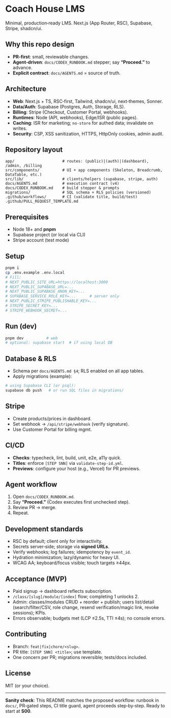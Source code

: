 # Coach House LMS

Minimal, production‑ready LMS. Next.js (App Router, RSC), Supabase, Stripe, shadcn/ui.

## Why this repo design

* **PR‑first**: small, reviewable changes.
* **Agent‑driven**: `docs/CODEX_RUNBOOK.md` stepper; say **“Proceed.”** to advance.
* **Explicit contract**: `docs/AGENTS.md` = source of truth.

## Architecture

* **Web**: Next.js + TS, RSC‑first, Tailwind, shadcn/ui, next‑themes, Sonner.
* **Data/Auth**: Supabase (Postgres, Auth, Storage, RLS).
* **Billing**: Stripe (Checkout, Customer Portal, webhooks).
* **Runtimes**: Node (API, webhooks), Edge/ISR (public pages).
* **Caching**: ISR for marketing; `no-store` for authed data; invalidate on writes.
* **Security**: CSP, XSS sanitization, HTTPS, HttpOnly cookies, admin audit.

## Repository layout

```
app/                     # routes: (public)|(auth)|(dashboard), /admin, /billing
src/components/          # UI + app components (Skeleton, Breadcrumb, DataTable, etc.)
src/lib/                 # clients/helpers (supabase, stripe, auth)
docs/AGENTS.md           # execution contract (v4)
docs/CODEX_RUNBOOK.md    # build stepper & prompts
migrations/              # SQL schema + RLS policies (versioned)
.github/workflows/       # CI (validate title, build/test)
.github/PULL_REQUEST_TEMPLATE.md
```

## Prerequisites

* Node 18+ and **pnpm**
* Supabase project (or local via CLI)
* Stripe account (test mode)

## Setup

```bash
pnpm i
cp .env.example .env.local
# Fill:
# NEXT_PUBLIC_SITE_URL=https://localhost:3000
# NEXT_PUBLIC_SUPABASE_URL=...
# NEXT_PUBLIC_SUPABASE_ANON_KEY=...
# SUPABASE_SERVICE_ROLE_KEY=...      # server only
# NEXT_PUBLIC_STRIPE_PUBLISHABLE_KEY=...
# STRIPE_SECRET_KEY=...
# STRIPE_WEBHOOK_SECRET=...
```

## Run (dev)

```bash
pnpm dev          # web
# optional: supabase start  # if using local DB
```

## Database & RLS

* Schema per `docs/AGENTS.md §4`; RLS enabled on all app tables.
* Apply migrations (example):

```bash
# using Supabase CLI (or psql):
supabase db push   # or run SQL files in migrations/
```

## Stripe

* Create products/prices in dashboard.
* Set webhook → `/api/stripe/webhook` (verify signature).
* Use Customer Portal for billing mgmt.

## CI/CD

* **Checks**: typecheck, lint, build, unit, e2e, a11y quick.
* **Titles**: enforce `[STEP SNN]` via `validate-step-id.yml`.
* **Previews**: configure your host (e.g., Vercel) for PR previews.

## Agent workflow

1. Open `docs/CODEX_RUNBOOK.md`.
2. Say **“Proceed.”** (Codex executes first unchecked step).
3. Review PR → merge.
4. Repeat.

## Development standards

* RSC by default; client only for interactivity.
* Secrets server‑side; storage via **signed URLs**.
* Verify webhooks; log failures; idempotency by `event_id`.
* Hydration minimization; lazy/dynamic for heavy UI.
* WCAG AA; keyboard/focus visible; touch targets ≥44px.

## Acceptance (MVP)

* Paid signup → dashboard reflects subscription.
* `/class/[slug]/module/[index]` flow; completing 1 unlocks 2.
* Admin: classes/modules CRUD + reorder + publish; users list/detail (search/filter/CSV, role change, resend verification/magic link, revoke sessions); KPIs.
* Errors observable; budgets met (LCP ≤2.5s, TTI ≤4s); no console errors.

## Contributing

* Branch: `feat|fix|chore/<slug>`.
* PR title: `[STEP SNN] <title>`; use template.
* One concern per PR; migrations reversible; tests/docs included.

## License

MIT (or your choice).

---

**Sanity check**: This README matches the proposed workflow: runbook in `docs/`, PR‑gated steps, CI title guard, agent proceeds step‑by‑step. Ready to start at **S00**.
